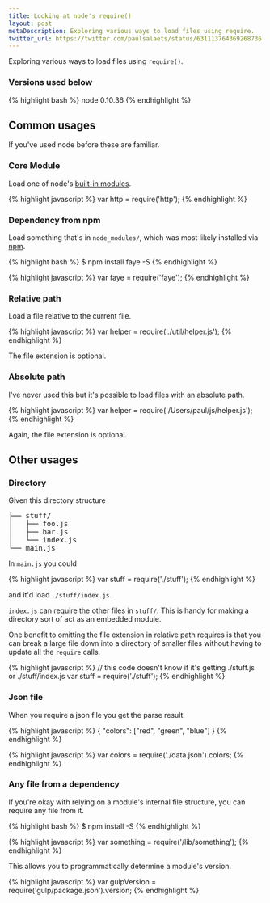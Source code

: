 ```yaml
---
title: Looking at node's require()
layout: post
metaDescription: Exploring various ways to load files using require.
twitter_url: https://twitter.com/paulsalaets/status/631113764369268736
---
```


Exploring various ways to load files using `require()`.

### Versions used below

{% highlight bash %}
node 0.10.36
{% endhighlight %}

## Common usages

If you've used node before these are familiar.

### Core Module

Load one of node's [built-in modules](https://nodejs.org/api/index.html).

{% highlight javascript %}
var http = require('http');
{% endhighlight %}

### Dependency from npm

Load something that's in `node_modules/`, which was most likely installed via [npm](https://www.npmjs.com/).

{% highlight bash %}
$ npm install faye -S
{% endhighlight %}

{% highlight javascript %}
var faye = require('faye');
{% endhighlight %}

### Relative path

Load a file relative to the current file.

{% highlight javascript %}
var helper = require('./util/helper.js');
{% endhighlight %}

The file extension is optional.

### Absolute path

I've never used this but it's possible to load files with an absolute path.

{% highlight javascript %}
var helper = require('/Users/paul/js/helper.js');
{% endhighlight %}

Again, the file extension is optional.

## Other usages

### Directory

Given this directory structure

<pre>
├── stuff/
│   ├── foo.js
│   ├── bar.js
│   └── index.js
└── main.js
</pre>

In `main.js` you could

{% highlight javascript %}
var stuff = require('./stuff');
{% endhighlight %}

and it'd load `./stuff/index.js`.

`index.js` can require the other files in `stuff/`. This is handy for making a directory sort of act as an embedded module.

One benefit to omitting the file extension in relative path requires is that you can break a large file down into a directory of smaller files without having to update all the `require` calls.

{% highlight javascript %}
// this code doesn't know if it's getting ./stuff.js or ./stuff/index.js
var stuff = require('./stuff');
{% endhighlight %}

### Json file

When you require a json file you get the parse result.

{% highlight javascript %}
{
  "colors": ["red", "green", "blue"]
}
{% endhighlight %}

{% highlight javascript %}
var colors = require('./data.json').colors;
{% endhighlight %}

### Any file from a dependency

If you're okay with relying on a module's internal file structure, you can require any file from it.

{% highlight bash %}
$ npm install <module> -S
{% endhighlight %}

{% highlight javascript %}
var something = require('<module>/lib/something');
{% endhighlight %}

This allows you to programmatically determine a module's version.

{% highlight javascript %}
var gulpVersion = require('gulp/package.json').version;
{% endhighlight %}

